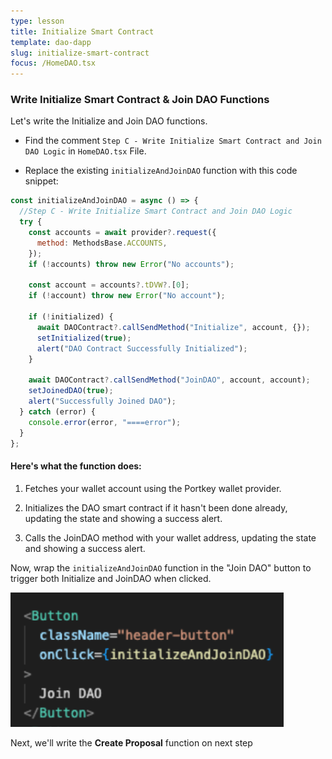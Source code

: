 ```yaml
---
type: lesson
title: Initialize Smart Contract
template: dao-dapp
slug: initialize-smart-contract
focus: /HomeDAO.tsx
---
```


### Write Initialize Smart Contract & Join DAO Functions

Let's write the Initialize and Join DAO functions.

- Find the comment `Step C - Write Initialize Smart Contract and Join DAO Logic` in `HomeDAO.tsx` File.

- Replace the existing `initializeAndJoinDAO` function with this code snippet:

```javascript title="src/HomeDAO.ts" add={3-23}
const initializeAndJoinDAO = async () => {
  //Step C - Write Initialize Smart Contract and Join DAO Logic
  try {
    const accounts = await provider?.request({
      method: MethodsBase.ACCOUNTS,
    });
    if (!accounts) throw new Error("No accounts");

    const account = accounts?.tDVW?.[0];
    if (!account) throw new Error("No account");

    if (!initialized) {
      await DAOContract?.callSendMethod("Initialize", account, {});
      setInitialized(true);
      alert("DAO Contract Successfully Initialized");
    }

    await DAOContract?.callSendMethod("JoinDAO", account, account);
    setJoinedDAO(true);
    alert("Successfully Joined DAO");
  } catch (error) {
    console.error(error, "====error");
  }
};
```

#### Here's what the function does:

1. Fetches your wallet account using the Portkey wallet provider.

2. Initializes the DAO smart contract if it hasn't been done already, updating the state and showing a success alert.

3. Calls the JoinDAO method with your wallet address, updating the state and showing a success alert.

Now, wrap the `initializeAndJoinDAO` function in the "Join DAO" button to trigger both Initialize and JoinDAO when clicked.

![jao-button](../../../../../assets/fe-join-dao-button.png)

Next, we'll write the **Create Proposal** function on next step